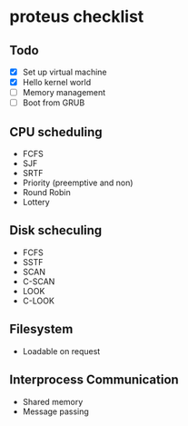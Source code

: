 # proteus checklist
## Todo
- [x] Set up virtual machine
- [x] Hello kernel world
- [ ] Memory management
- [ ] Boot from GRUB

## CPU scheduling
  * FCFS
  * SJF
  * SRTF
  * Priority (preemptive and non)
  * Round Robin
  * Lottery

## Disk scheculing
  * FCFS
  * SSTF
  * SCAN
  * C-SCAN
  * LOOK
  * C-LOOK

## Filesystem
  * Loadable on request

## Interprocess Communication
  * Shared memory
  * Message passing
